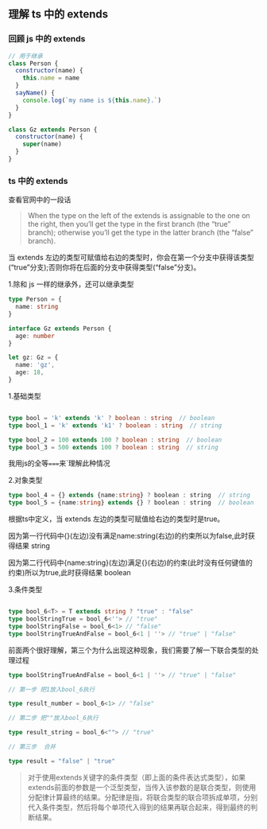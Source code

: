## 理解 ts 中的 extends

### 回顾 js 中的 extends

```javascript
// 用于继承
class Person {
  constructor(name) {
    this.name = name
  }
  sayName() {
    console.log(`my name is ${this.name}.`)
  }
}

class Gz extends Person {
  constructor(name) {
    super(name)
  }
}
```

### ts 中的 extends

查看官网中的一段话

> When the type on the left of the extends is assignable to the one on the right, then you’ll get the type in the first branch (the “true” branch); otherwise you’ll get the type in the latter branch (the “false” branch).

当 extends 左边的类型可赋值给右边的类型时，你会在第一个分支中获得该类型(“true”分支);否则你将在后面的分支中获得类型(“false”分支)。

1.除和 js 一样的继承外，还可以继承类型

```typescript
type Person = {
  name: string
}

interface Gz extends Person {
  age: number
}

let gz: Gz = {
  name: 'gz',
  age: 18,
}
```

1.基础类型
```typescript

type bool = 'k' extends 'k' ? boolean : string  // boolean
type bool_1 = 'k' extends 'k1' ? boolean : string  // string

type bool_2 = 100 extends 100 ? boolean : string  // boolean
type bool_3 = 500 extends 100 ? boolean : string  // string
```
我用js的全等`===`来`理解此种情况

2.对象类型

```typescript
type bool_4 = {} extends {name:string} ? boolean : string  // string
type bool_5 = {name:string} extends {} ? boolean : string  // boolean
```

根据ts中定义，当 extends 左边的类型可赋值给右边的类型时是true。 

因为第一行代码中{}(左边)没有满足name:string(右边)的约束所以为false,此时获得结果 string

因为第二行代码中{name:string}(左边)满足{}(右边)的约束(此时没有任何键值的约束)所以为true,此时获得结果 boolean

3.条件类型

```typescript

type bool_6<T> = T extends string ? "true" : "false"
type boolStringTrue = bool_6<''> // "true"
type boolStringFalse = bool_6<1> // "false"
type boolStringTrueAndFalse = bool_6<1 | ''> // "true" | "false"

```

前面两个很好理解，第三个为什么出现这种现象，我们需要了解一下联合类型的处理过程

```typescript
type boolStringTrueAndFalse = bool_6<1 | ''> // "true" | "false"

// 第一步 把1放入bool_6执行

type result_number = bool_6<1> // "false"

// 第二步 把""放入bool_6执行

type result_string = bool_6<""> // "true"

// 第三步  合并

type result = "false" | "true"

```

>对于使用extends关键字的条件类型（即上面的条件表达式类型），如果extends前面的参数是一个泛型类型，当传入该参数的是联合类型，则使用分配律计算最终的结果。分配律是指，将联合类型的联合项拆成单项，分别代入条件类型，然后将每个单项代入得到的结果再联合起来，得到最终的判断结果。